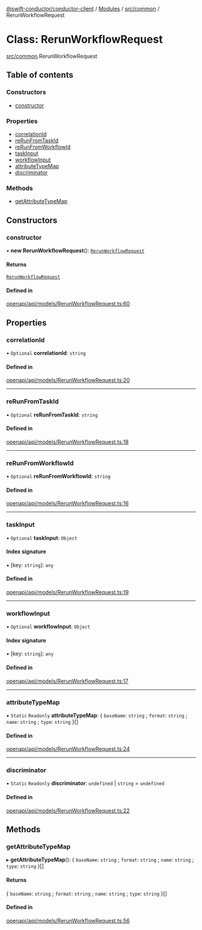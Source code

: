 [@swift-conductor/conductor-client](../README.md) / [Modules](../modules.md) / [src/common](../modules/src_common.md) / RerunWorkflowRequest

# Class: RerunWorkflowRequest

[src/common](../modules/src_common.md).RerunWorkflowRequest

## Table of contents

### Constructors

- [constructor](src_common.RerunWorkflowRequest.md#constructor)

### Properties

- [correlationId](src_common.RerunWorkflowRequest.md#correlationid)
- [reRunFromTaskId](src_common.RerunWorkflowRequest.md#rerunfromtaskid)
- [reRunFromWorkflowId](src_common.RerunWorkflowRequest.md#rerunfromworkflowid)
- [taskInput](src_common.RerunWorkflowRequest.md#taskinput)
- [workflowInput](src_common.RerunWorkflowRequest.md#workflowinput)
- [attributeTypeMap](src_common.RerunWorkflowRequest.md#attributetypemap)
- [discriminator](src_common.RerunWorkflowRequest.md#discriminator)

### Methods

- [getAttributeTypeMap](src_common.RerunWorkflowRequest.md#getattributetypemap)

## Constructors

### constructor

• **new RerunWorkflowRequest**(): [`RerunWorkflowRequest`](src_common.RerunWorkflowRequest.md)

#### Returns

[`RerunWorkflowRequest`](src_common.RerunWorkflowRequest.md)

#### Defined in

[openapi/api/models/RerunWorkflowRequest.ts:60](https://github.com/swift-conductor/conductor-client-typescript/blob/9866b7c/openapi/api/models/RerunWorkflowRequest.ts#L60)

## Properties

### correlationId

• `Optional` **correlationId**: `string`

#### Defined in

[openapi/api/models/RerunWorkflowRequest.ts:20](https://github.com/swift-conductor/conductor-client-typescript/blob/9866b7c/openapi/api/models/RerunWorkflowRequest.ts#L20)

___

### reRunFromTaskId

• `Optional` **reRunFromTaskId**: `string`

#### Defined in

[openapi/api/models/RerunWorkflowRequest.ts:18](https://github.com/swift-conductor/conductor-client-typescript/blob/9866b7c/openapi/api/models/RerunWorkflowRequest.ts#L18)

___

### reRunFromWorkflowId

• `Optional` **reRunFromWorkflowId**: `string`

#### Defined in

[openapi/api/models/RerunWorkflowRequest.ts:16](https://github.com/swift-conductor/conductor-client-typescript/blob/9866b7c/openapi/api/models/RerunWorkflowRequest.ts#L16)

___

### taskInput

• `Optional` **taskInput**: `Object`

#### Index signature

▪ [key: `string`]: `any`

#### Defined in

[openapi/api/models/RerunWorkflowRequest.ts:19](https://github.com/swift-conductor/conductor-client-typescript/blob/9866b7c/openapi/api/models/RerunWorkflowRequest.ts#L19)

___

### workflowInput

• `Optional` **workflowInput**: `Object`

#### Index signature

▪ [key: `string`]: `any`

#### Defined in

[openapi/api/models/RerunWorkflowRequest.ts:17](https://github.com/swift-conductor/conductor-client-typescript/blob/9866b7c/openapi/api/models/RerunWorkflowRequest.ts#L17)

___

### attributeTypeMap

▪ `Static` `Readonly` **attributeTypeMap**: \{ `baseName`: `string` ; `format`: `string` ; `name`: `string` ; `type`: `string`  }[]

#### Defined in

[openapi/api/models/RerunWorkflowRequest.ts:24](https://github.com/swift-conductor/conductor-client-typescript/blob/9866b7c/openapi/api/models/RerunWorkflowRequest.ts#L24)

___

### discriminator

▪ `Static` `Readonly` **discriminator**: `undefined` \| `string` = `undefined`

#### Defined in

[openapi/api/models/RerunWorkflowRequest.ts:22](https://github.com/swift-conductor/conductor-client-typescript/blob/9866b7c/openapi/api/models/RerunWorkflowRequest.ts#L22)

## Methods

### getAttributeTypeMap

▸ **getAttributeTypeMap**(): \{ `baseName`: `string` ; `format`: `string` ; `name`: `string` ; `type`: `string`  }[]

#### Returns

\{ `baseName`: `string` ; `format`: `string` ; `name`: `string` ; `type`: `string`  }[]

#### Defined in

[openapi/api/models/RerunWorkflowRequest.ts:56](https://github.com/swift-conductor/conductor-client-typescript/blob/9866b7c/openapi/api/models/RerunWorkflowRequest.ts#L56)
